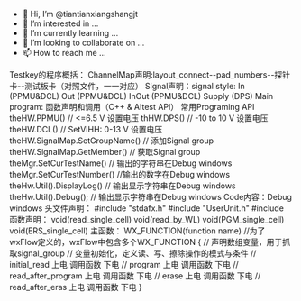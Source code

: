 - 👋 Hi, I’m @tiantianxiangshangjt
- 👀 I’m interested in ...
- 🌱 I’m currently learning ...
- 💞️ I’m looking to collaborate on ...
- 📫 How to reach me ...

<!---
tiantianxiangshangjt/tiantianxiangshangjt is a ✨ special ✨ repository because its `README.md` (this file) appears on your GitHub profile.
You can click the Preview link to take a look at your changes.
--->
Testkey的程序概括：
  ChannelMap声明:layout_connect--pad_numbers--探针卡--测试板卡（对照文件，一一对应）
  Signal声明：signal style:
                In     (PPMU&DCL)
                Out    (PPMU&DCL)
                InOut  (PPMU&DCL)
                Supply (DPS)
  Main program: 函数声明和调用（C++ & AItest API）
    常用Programing API
      theHW.PPMU() // <=6.5 V 设置电压
      thHW.DPS() // -10 to 10 V 设置电压
      theHW.DCL() // SetVIHH: 0-13 V 设置电压
      theHW.SignalMap.SetGroupName() // 添加Signal group
      theHW.SignalMap.GetMember() // 获取Signal group
      theMgr.SetCurTestName() // 输出的字符串在Debug windows
      theMgr.SetCurTestNumber() //输出的数字在Debug windows
      theHw.Util().DisplayLog() // 输出显示字符串在Debug windows
      theHw.Util().Debug(); // 输出显示字符串在Debug windows
 Code内容：Debug windows
    头文件声明：
      #include "stdafx.h"
      #include "UserUnit.h"
      #include <string>
    函数声明：
    void(read_single_cell)
    void(read_by_WL)
    void(PGM_single_cell)
    void(ERS_single_cell)
    主函数：
    WX_FUNCTION(function name)  //为了wxFlow定义的，wxFlow中包含多个WX_FUNCTION
    {
    // 声明数组变量，用于抓取signal_group
    // 变量初始化，定义读、写、擦除操作的模式与条件
    // initial_read
        上电
        调用函数
        下电
    // program
        上电
        调用函数
        下电
    // read_after_program
        上电
        调用函数
        下电
    // erase 
        上电
        调用函数
        下电
    // read_after_eras
        上电
        调用函数
        下电
    }
    
